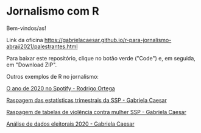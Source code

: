 # Jornalismo com R
Bem-vindos/as!

Link da oficina
https://gabrielacaesar.github.io/r-para-jornalismo-abraji2021/palestrantes.html

Para baixar este repositório, clique no botão verde ("Code") e, em seguida, em "Download ZIP".

Outros exemplos de R no jornalismo:

[O ano de 2020 no Spotify - Rodrigo Ortega](https://rpubs.com/ortegopolis/spotify2020)

[Raspagem das estatísticas trimestrais da SSP - Gabriela Caesar](https://github.com/anacarolinamoreno/Curso-R-Globo/blob/master/R/aula-R_parte-2_raspagem_de_dados.R)

[Raspagem de tabelas de violência contra mulher SSP - Gabriela Caesar](https://www.gabrielacaesar.com/2020/09/08/captura-de-dados-ssp-sp/)

[Análise de dados eleitorais 2020 - Gabriela Caesar](https://github.com/gabrielacaesar/eleicoes2020)
